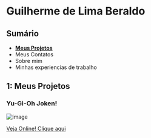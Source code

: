 <h1> Guilherme de Lima Beraldo </h1>
<h2>Sumário</h2>

- **[Meus Projetos](#1-meus-projetos)**
-   Meus Contatos
-   Sobre mim
-   Minhas experiencias de trabalho
 
<h2>1: Meus Projetos</h2>
<h3>Yu-Gi-Oh Joken!</h3>

![image](https://github.com/Guilherme-Beraldo/teste-port/assets/119258473/55587277-94c3-4d4e-9c13-2601ee256cb5)

[Veja Online! Clique aqui](https://guilherme-beraldo.github.io/yu-gi-oh-joken/)
